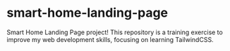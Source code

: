 # smart-home-landing-page
Smart Home Landing Page project! This repository is a training exercise to improve my web development skills, focusing on learning TailwindCSS.
